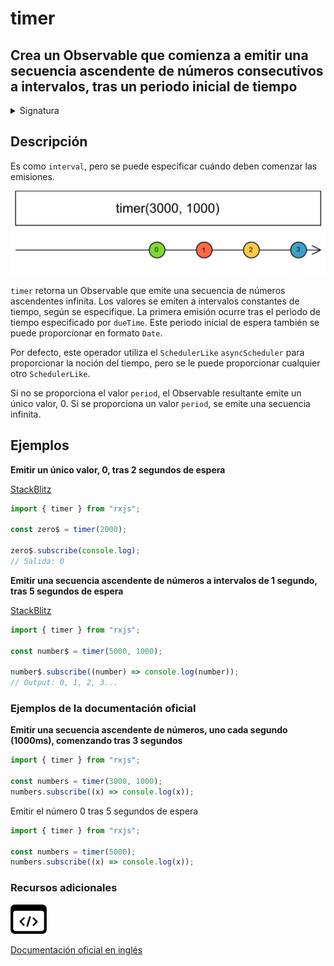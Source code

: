 # timer

## Crea un Observable que comienza a emitir una secuencia ascendente de números consecutivos a intervalos, tras un periodo inicial de tiempo

<details>

<summary>Signatura</summary>

#### Firma

`timer(dueTime: number | Date = 0, periodOrScheduler?: number | SchedulerLike, scheduler?: SchedulerLike): Observable<number>`

#### Parámetros

#### Retorna

`Observable<number>`: Un Observable que emite una secuencia ascendente de números consecutivos, comenzando por el valor 0, tras un periodo de tiempo inicial especificado por `dueTime`.

</details>

## Descripción

Es como `interval`, pero se puede especificar cuándo deben comenzar las emisiones.

![Diagrama de canicas de timer](assets/images/marble-diagrams/creation/timer.png)

`timer` retorna un Observable que emite una secuencia de números ascendentes infinita. Los valores se emiten a intervalos constantes de tiempo, según se especifique. La primera emisión ocurre tras el periodo de tiempo especificado por `dueTime`. Este periodo inicial de espera también se puede proporcionar en formato `Date`.

Por defecto, este operador utiliza el `SchedulerLike` `asyncScheduler` para proporcionar la noción del tiempo, pero se le puede proporcionar cualquier otro `SchedulerLike`.

Si no se proporciona el valor `period`, el Observable resultante emite un único valor, 0. Si se proporciona un valor `period`, se emite una secuencia infinita.

## Ejemplos

**Emitir un único valor, 0, tras 2 segundos de espera**

[StackBlitz](https://stackblitz.com/edit/docu-rxjs-timer?file=index.ts)

```javascript
import { timer } from "rxjs";

const zero$ = timer(2000);

zero$.subscribe(console.log);
// Salida: 0
```

**Emitir una secuencia ascendente de números a intervalos de 1 segundo, tras 5 segundos de espera**

[StackBlitz](https://stackblitz.com/edit/docu-rxjs-timer-2?file=index.ts)

```javascript
import { timer } from "rxjs";

const number$ = timer(5000, 1000);

number$.subscribe((number) => console.log(number));
// Output: 0, 1, 2, 3...
```

### Ejemplos de la documentación oficial

**Emitir una secuencia ascendente de números, uno cada segundo (1000ms), comenzando tras 3 segundos**

```javascript
import { timer } from "rxjs";

const numbers = timer(3000, 1000);
numbers.subscribe((x) => console.log(x));
```

Emitir el número 0 tras 5 segundos de espera

```javascript
import { timer } from "rxjs";

const numbers = timer(5000);
numbers.subscribe((x) => console.log(x));
```

### Recursos adicionales

[![Source code](assets/icons/source-code.png)](https://github.com/ReactiveX/rxjs/blob/master/src/internal/observable/timer.ts)

[Documentación oficial en inglés](https://rxjs.dev/api/index/function/timer)

